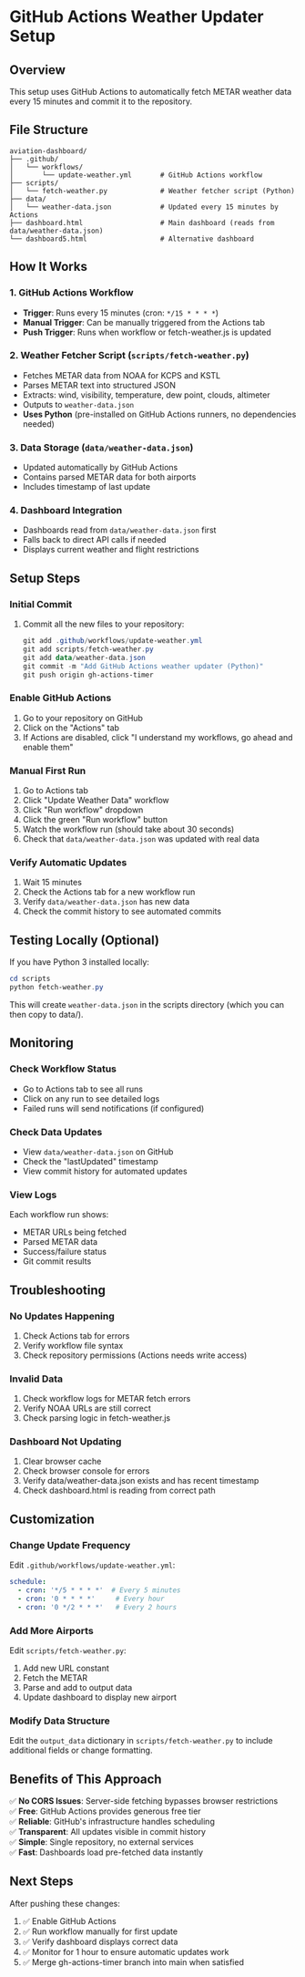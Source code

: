 # GitHub Actions Weather Updater Setup

## Overview
This setup uses GitHub Actions to automatically fetch METAR weather data every 15 minutes and commit it to the repository.

## File Structure
```
aviation-dashboard/
├── .github/
│   └── workflows/
│       └── update-weather.yml       # GitHub Actions workflow
├── scripts/
│   └── fetch-weather.py             # Weather fetcher script (Python)
├── data/
│   └── weather-data.json            # Updated every 15 minutes by Actions
├── dashboard.html                   # Main dashboard (reads from data/weather-data.json)
└── dashboard5.html                  # Alternative dashboard
```

## How It Works

### 1. GitHub Actions Workflow
- **Trigger**: Runs every 15 minutes (cron: `*/15 * * * *`)
- **Manual Trigger**: Can be manually triggered from the Actions tab
- **Push Trigger**: Runs when workflow or fetch-weather.js is updated

### 2. Weather Fetcher Script (`scripts/fetch-weather.py`)
- Fetches METAR data from NOAA for KCPS and KSTL
- Parses METAR text into structured JSON
- Extracts: wind, visibility, temperature, dew point, clouds, altimeter
- Outputs to `weather-data.json`
- **Uses Python** (pre-installed on GitHub Actions runners, no dependencies needed)

### 3. Data Storage (`data/weather-data.json`)
- Updated automatically by GitHub Actions
- Contains parsed METAR data for both airports
- Includes timestamp of last update

### 4. Dashboard Integration
- Dashboards read from `data/weather-data.json` first
- Falls back to direct API calls if needed
- Displays current weather and flight restrictions

## Setup Steps

### Initial Commit
1. Commit all the new files to your repository:
   ```powershell
   git add .github/workflows/update-weather.yml
   git add scripts/fetch-weather.py
   git add data/weather-data.json
   git commit -m "Add GitHub Actions weather updater (Python)"
   git push origin gh-actions-timer
   ```

### Enable GitHub Actions
1. Go to your repository on GitHub
2. Click on the "Actions" tab
3. If Actions are disabled, click "I understand my workflows, go ahead and enable them"

### Manual First Run
1. Go to Actions tab
2. Click "Update Weather Data" workflow
3. Click "Run workflow" dropdown
4. Click the green "Run workflow" button
5. Watch the workflow run (should take about 30 seconds)
6. Check that `data/weather-data.json` was updated with real data

### Verify Automatic Updates
1. Wait 15 minutes
2. Check the Actions tab for a new workflow run
3. Verify `data/weather-data.json` has new data
4. Check the commit history to see automated commits

## Testing Locally (Optional)

If you have Python 3 installed locally:
```powershell
cd scripts
python fetch-weather.py
```

This will create `weather-data.json` in the scripts directory (which you can then copy to data/).

## Monitoring

### Check Workflow Status
- Go to Actions tab to see all runs
- Click on any run to see detailed logs
- Failed runs will send notifications (if configured)

### Check Data Updates
- View `data/weather-data.json` on GitHub
- Check the "lastUpdated" timestamp
- View commit history for automated updates

### View Logs
Each workflow run shows:
- METAR URLs being fetched
- Parsed METAR data
- Success/failure status
- Git commit results

## Troubleshooting

### No Updates Happening
1. Check Actions tab for errors
2. Verify workflow file syntax
3. Check repository permissions (Actions needs write access)

### Invalid Data
1. Check workflow logs for METAR fetch errors
2. Verify NOAA URLs are still correct
3. Check parsing logic in fetch-weather.js

### Dashboard Not Updating
1. Clear browser cache
2. Check browser console for errors
3. Verify data/weather-data.json exists and has recent timestamp
4. Check dashboard.html is reading from correct path

## Customization

### Change Update Frequency
Edit `.github/workflows/update-weather.yml`:
```yaml
schedule:
  - cron: '*/5 * * * *'  # Every 5 minutes
  - cron: '0 * * * *'     # Every hour
  - cron: '0 */2 * * *'   # Every 2 hours
```

### Add More Airports
Edit `scripts/fetch-weather.py`:
1. Add new URL constant
2. Fetch the METAR
3. Parse and add to output data
4. Update dashboard to display new airport

### Modify Data Structure
Edit the `output_data` dictionary in `scripts/fetch-weather.py` to include additional fields or change formatting.

## Benefits of This Approach

✅ **No CORS Issues**: Server-side fetching bypasses browser restrictions  
✅ **Free**: GitHub Actions provides generous free tier  
✅ **Reliable**: GitHub's infrastructure handles scheduling  
✅ **Transparent**: All updates visible in commit history  
✅ **Simple**: Single repository, no external services  
✅ **Fast**: Dashboards load pre-fetched data instantly  

## Next Steps

After pushing these changes:
1. ✅ Enable GitHub Actions
2. ✅ Run workflow manually for first update
3. ✅ Verify dashboard displays correct data
4. ✅ Monitor for 1 hour to ensure automatic updates work
5. ✅ Merge gh-actions-timer branch into main when satisfied
